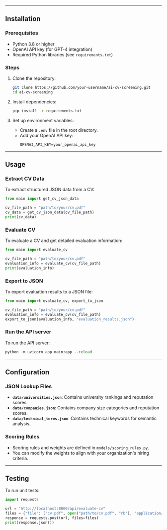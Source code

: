 
---

## Installation

### Prerequisites
- Python 3.8 or higher
- OpenAI API key (for GPT-4 integration)
- Required Python libraries (see `requirements.txt`)

### Steps
1. Clone the repository:
   ```bash
   git clone https://github.com/your-username/ai-cv-screening.git
   cd ai-cv-screening
   ```

2. Install dependencies:
   ```bash
   pip install -r requirements.txt
   ```

3. Set up environment variables:
   - Create a `.env` file in the root directory.
   - Add your OpenAI API key:
     ```plaintext
     OPENAI_API_KEY=your_openai_api_key
     ```

---

## Usage

### Extract CV Data
To extract structured JSON data from a CV:
```python
from main import get_cv_json_data

cv_file_path = "path/to/your/cv.pdf"
cv_data = get_cv_json_data(cv_file_path)
print(cv_data)
```

### Evaluate CV
To evaluate a CV and get detailed evaluation information:
```python
from main import evaluate_cv

cv_file_path = "path/to/your/cv.pdf"
evaluation_info = evaluate_cv(cv_file_path)
print(evaluation_info)
```

### Export to JSON
To export evaluation results to a JSON file:
```python
from main import evaluate_cv, export_to_json

cv_file_path = "path/to/your/cv.pdf"
evaluation_info = evaluate_cv(cv_file_path)
export_to_json(evaluation_info, "evaluation_results.json")
```

### Run the API server
To run the API server:
```python
python -m uvicorn app.main:app --reload
```
---


## Configuration

### JSON Lookup Files
- **`data/universities.json`**: Contains university rankings and reputation scores.
- **`data/companies.json`**: Contains company size categories and reputation scores.
- **`data/technical_terms.json`**: Contains technical keywords for semantic analysis.

### Scoring Rules
- Scoring rules and weights are defined in `models/scoring_rules.py`.
- You can modify the weights to align with your organization's hiring criteria.

---

## Testing

To run unit tests:
```python
import requests

url = "http://localhost:8000/api/evaluate-cv"
files = {"file": ("cv.pdf", open("path/to/cv.pdf", "rb"), "application/pdf")}
response = requests.post(url, files=files)
print(response.json())
```
